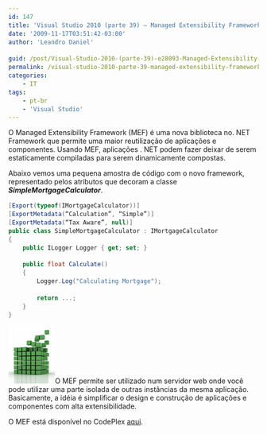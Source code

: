 ```yaml
---
id: 147
title: 'Visual Studio 2010 (parte 39) – Managed Extensibility Framework (MEF)'
date: '2009-11-17T03:51:42-03:00'
author: 'Leandro Daniel'

guid: /post/Visual-Studio-2010-(parte-39)-e28093-Managed-Extensibility-Framework-(MEF).aspx
permalink: /visual-studio-2010-parte-39-managed-extensibility-framework-mef/
categories:
    - IT
tags:
    - pt-br
    - 'Visual Studio'
---
```


O Managed Extensibility Framework (MEF) é uma nova biblioteca no. NET Framework que permite uma maior reutilização de aplicações e componentes. Usando MEF, aplicações . NET podem fazer deixar de serem estaticamente compiladas para serem dinamicamente compostas.

Abaixo vemos uma pequena amostra de código com o novo framework, representado pelos atributos que decoram a classe ***SimpleMortgageCalculator***.

```csharp
[Export(typeof(IMortgageCalculator))]
[ExportMetadata(“Calculation”, “Simple”)]
[ExportMetadata(“Tax Aware”, null)]
public class SimpleMortgageCalculator : IMortgageCalculator
{
    public ILogger Logger { get; set; }

    public float Calculate()
    {
        Logger.Log("Calculating Mortgage");

        return ...;
    }
}
```

[![blocks](/assets/pics/WindowsLiveWriter/VisualStudio2010parte39ManagedExtensibil/6E639CC8/blocks_thumb.png "blocks")](/assets/pics/WindowsLiveWriter/VisualStudio2010parte39ManagedExtensibil/3FCD93E6/blocks.png)O MEF permite ser utilizado num servidor web onde você pode utilizar uma parte isolada de outras instâncias da mesma aplicação. Basicamente, a idéia é simplificar o design e construção de aplicações e componentes com alta extensibilidade.

O MEF está disponível no CodePlex [aqui](http://mef.codeplex.com).
